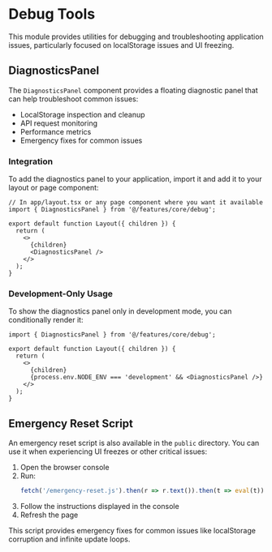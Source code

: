 # Debug Tools

This module provides utilities for debugging and troubleshooting application issues, particularly focused on localStorage issues and UI freezing.

## DiagnosticsPanel

The `DiagnosticsPanel` component provides a floating diagnostic panel that can help troubleshoot common issues:

- LocalStorage inspection and cleanup
- API request monitoring
- Performance metrics
- Emergency fixes for common issues

### Integration

To add the diagnostics panel to your application, import it and add it to your layout or page component:

```tsx
// In app/layout.tsx or any page component where you want it available
import { DiagnosticsPanel } from '@/features/core/debug';

export default function Layout({ children }) {
  return (
    <>
      {children}
      <DiagnosticsPanel />
    </>
  );
}
```

### Development-Only Usage

To show the diagnostics panel only in development mode, you can conditionally render it:

```tsx
import { DiagnosticsPanel } from '@/features/core/debug';

export default function Layout({ children }) {
  return (
    <>
      {children}
      {process.env.NODE_ENV === 'development' && <DiagnosticsPanel />}
    </>
  );
}
```

## Emergency Reset Script

An emergency reset script is also available in the `public` directory. You can use it when experiencing UI freezes or other critical issues:

1. Open the browser console
2. Run:
   ```js
   fetch('/emergency-reset.js').then(r => r.text()).then(t => eval(t))
   ```
3. Follow the instructions displayed in the console
4. Refresh the page

This script provides emergency fixes for common issues like localStorage corruption and infinite update loops.
